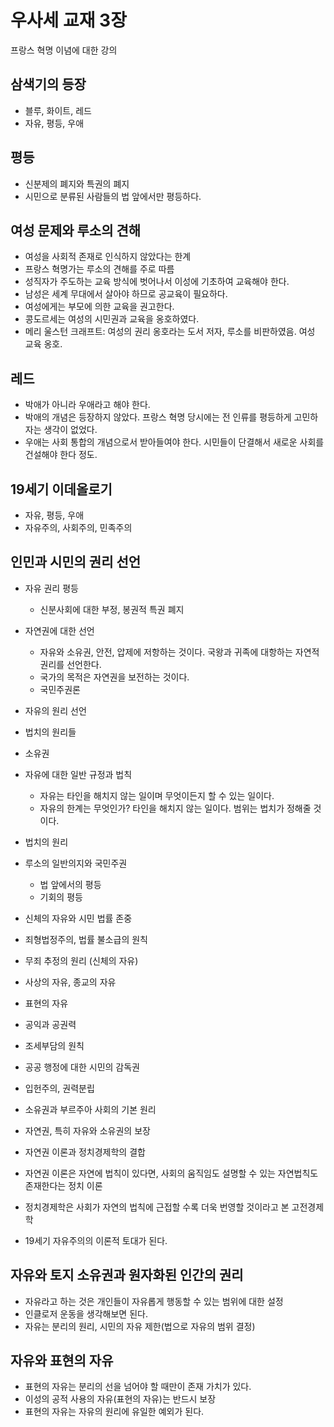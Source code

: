 # 우사세 교재 3장

프랑스 혁명 이념에 대한 강의

## 삼색기의 등장

* 블루, 화이트, 레드
* 자유, 평등, 우애

## 평등

* 신분제의 폐지와 특권의 폐지
* 시민으로 분류된 사람들의 법 앞에서만 평등하다.

## 여성 문제와 루소의 견해

* 여성을 사회적 존재로 인식하지 않았다는 한계
* 프랑스 혁명가는 루소의 견해를 주로 따름
* 성직자가 주도하는 교육 방식에 벗어나서 이성에 기초하여 교육해야 한다.
* 남성은 세계 무대에서 살아야 하므로 공교육이 필요하다.
* 여성에게는 부모에 의한 교육을 권고한다.
* 콩도르세는 여성의 시민권과 교육을 옹호하였다.
* 메리 울스턴 크래프트: 여성의 권리 옹호라는 도서 저자, 루소를 비판하였음. 여성 교육 옹호.

## 레드

* 박애가 아니라 우애라고 해야 한다.
* 박애의 개념은 등장하지 않았다. 프랑스 혁명 당시에는 전 인류를 평등하게 고민하자는 생각이 없었다.
* 우애는 사회 통합의 개념으로서 받아들여야 한다. 시민들이 단결해서 새로운 사회를 건설해야 한다 정도.

## 19세기 이데올로기

* 자유, 평등, 우애
* 자유주의, 사회주의, 민족주의

## 인민과 시민의 권리 선언

* 자유 권리 평등
  * 신분사회에 대한 부정, 봉권적 특권 폐지

* 자연권에 대한 선언
  * 자유와 소유권, 안전, 압제에 저항하는 것이다. 국왕과 귀족에 대항하는 자연적 권리를 선언한다.
  * 국가의 목적은 자연권을 보전하는 것이다.
  * 국민주권론
* 자유의 원리 선언
* 법치의 원리들
* 소유권

* 자유에 대한 일반 규정과 법칙
  * 자유는 타인을 해치지 않는 일이며 무엇이든지 할 수 있는 일이다.
  * 자유의 한계는 무엇인가? 타인을 해치지 않는 일이다. 범위는 법치가 정해줄 것이다.
* 법치의 원리
* 루소의 일반의지와 국민주권
  * 법 앞에서의 평등
  * 기회의 평등
* 신체의 자유와 시민 법률 존중
* 죄형법정주의, 법률 불소급의 원칙
* 무죄 추정의 원리 (신체의 자유)
* 사상의 자유, 종교의 자유
* 표현의 자유
* 공익과 공권력
* 조세부담의 원칙
* 공공 행정에 대한 시민의 감독권
* 입헌주의, 권력분립
* 소유권과 부르주아 사회의 기본 원리
* 자연권, 특히 자유와 소유권의 보장
* 자연권 이론과 정치경제학의 결합
* 자연권 이론은 자연에 법칙이 있다면, 사회의 움직임도 설명할 수 있는 자연법칙도 존재한다는 정치 이론
* 정치경제학은 사회가 자연의 법칙에 근접할 수록 더욱 번영할 것이라고 본 고전경제학
* 19세기 자유주의의 이론적 토대가 된다.

## 자유와 토지 소유권과 원자화된 인간의 권리

* 자유라고 하는 것은 개인들이 자유롭게 행동할 수 있는 범위에 대한 설정
* 인클로저 운동을 생각해보면 된다.
* 자유는 분리의 원리, 시민의 자유 제한(법으로 자유의 범위 결정)

## 자유와 표현의 자유

* 표현의 자유는 분리의 선을 넘어야 할 때만이 존재 가치가 있다.
* 이성의 공적 사용의 자유(표현의 자유)는 반드시 보장
* 표현의 자유는 자유의 원리에 유일한 예외가 된다.



